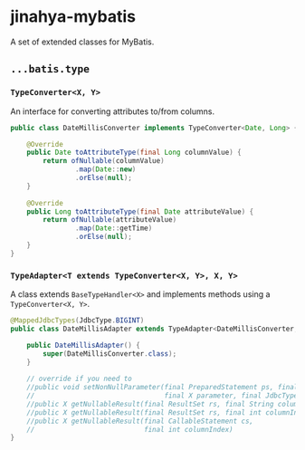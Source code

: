 jinahya-mybatis
===============

A set of extended classes for MyBatis.

## `...batis.type`

### `TypeConverter<X, Y>`

An interface for converting attributes to/from columns.

```java
public class DateMillisConverter implements TypeConverter<Date, Long> {

    @Override
    public Date toAttributeType(final Long columnValue) {
        return ofNullable(columnValue)
                .map(Date::new)
                .orElse(null);
    }
    
    @Override
    public Long toAttributeType(final Date attributeValue) {
        return ofNullable(attributeValue)
                .map(Date::getTime)
                .orElse(null);
    }
}
```

### `TypeAdapter<T extends TypeConverter<X, Y>, X, Y>`

A class extends `BaseTypeHandler<X>` and implements methods using a `TypeConverter<X, Y>`.

```java
@MappedJdbcTypes(JdbcType.BIGINT)
public class DateMillisAdapter extends TypeAdapter<DateMillisConverter, Date, Long> {

    public DateMillisAdapter() {
        super(DateMillisConverter.class);
    }
    
    // override if you need to
    //public void setNonNullParameter(final PreparedStatement ps, final int i,
    //                                final X parameter, final JdbcType jdbcType)
    //public X getNullableResult(final ResultSet rs, final String columnName)
    //public X getNullableResult(final ResultSet rs, final int columnIndex)
    //public X getNullableResult(final CallableStatement cs,
    //                           final int columnIndex)
}
```
